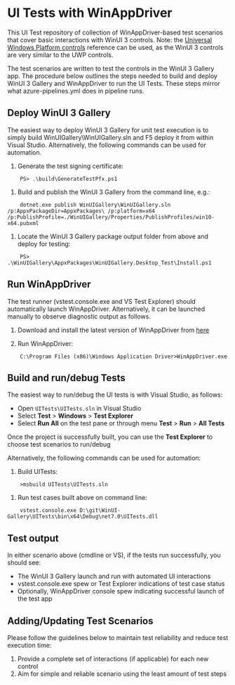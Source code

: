 # UI Tests with WinAppDriver

This UI Test repository of collection of WinAppDriver-based test scenarios that cover basic interactions with WinUI 3 controls. Note: the [Universal Windows Platform controls](https://docs.microsoft.com/en-us/windows/uwp/controls-and-patterns/) reference can be used, as the WinUI 3 controls are very similar to the UWP controls.

The test scenarios are written to test the controls in the WinUI 3 Gallery app. The procedure below outlines the steps needed to build and deploy WinUI 3 Gallery and WinAppDriver to run the UI Tests. These steps mirror what azure-pipelines.yml does in pipeline runs.

## Deploy WinUI 3 Gallery

The easiest way to deploy WinUI 3 Gallery for unit test execution is to simply build WinUIGallery\WinUIGallery.sln and F5 deploy it from within Visual Studio.  Alternatively, the following commands can be used for automation.

1. Generate the test signing certificate:

```shell
    PS> .\build\GenerateTestPfx.ps1
```

1. Build and publish the WinUI 3 Gallery from the command line, e.g.:

```shell
    dotnet.exe publish WinUIGallery\WinUIGallery.sln /p:AppxPackageDir=AppxPackages\ /p:platform=x64 /p:PublishProfile=./WinUIGallery/Properties/PublishProfiles/win10-x64.pubxml
```

1. Locate the WinUI 3 Gallery package output folder from above and deploy for testing:

```shell
    PS> .\WinUIGallery\AppxPackages\WinUIGallery.Desktop_Test\Install.ps1
```

## Run WinAppDriver

The test runner (vstest.console.exe and VS Test Explorer) should automatically launch WinAppDriver. Alternatively, it can be launched manually to observe diagnostic output as follows.

1. Download and install the latest version of WinAppDriver from [here](https://github.com/microsoft/WinAppDriver/releases)

1. Run WinAppDriver:

```shell
    C:\Program Files (x86)\Windows Application Driver>WinAppDriver.exe
```

## Build and run/debug Tests

The easiest way to run/debug the UI tests is with Visual Studio, as follows:

   * Open `UITests\UITests.sln` in Visual Studio
   * Select **Test** > **Windows** > **Test Explorer**
   * Select **Run All** on the test pane or through menu **Test** > **Run** > **All Tests**

   Once the project is successfully built, you can use the **Test Explorer** to choose  test scenarios to run/debug

Alternatively, the following commands can be used for automation:

1. Build UITests:

```shell
    >msbuild UITests\UITests.sln
```

1. Run test cases built above on command line:

```shell
    vstest.console.exe D:\git\WinUI-Gallery\UITests\bin\x64\Debug\net7.0\UITests.dll
```

## Test output

In either scenario above (cmdline or VS), if the tests run successfully, you should see:

* The WinUI 3 Gallery launch and run with automated UI interactions
* vstest.console.exe spew or Test Explorer indications of test case status
* Optionally, WinAppDriver console spew indicating successful launch of the test app

## Adding/Updating Test Scenarios

Please follow the guidelines below to maintain test reliability and reduce test execution time:

1. Provide a complete set of interactions (if applicable) for each new control
1. Aim for simple and reliable scenario using the least amount of test steps


